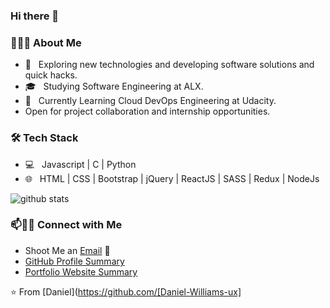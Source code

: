 ### Hi there 👋

<!--
**Daniel-Williams-ux/Daniel-Williams-ux** is a ✨ _special_ ✨ repository because its `README.md` (this file) appears on your GitHub profile.

Here are some ideas to get you started:

- 🔭 I’m currently working on ...
- 🌱 I’m currently learning ...
- 👯 I’m looking to collaborate on ...
- 🤔 I’m looking for help with ...
- 💬 Ask me about ...
- 📫 How to reach me: ...
- 😄 Pronouns: ...
- ⚡ Fun fact: ...
-->

<h3> 👨🏻‍💻 About Me </h3>

- 🤔 &nbsp; Exploring new technologies and developing software solutions and quick hacks.
- 🎓 &nbsp; Studying Software Engineering at ALX.
- 🌱 &nbsp; Currently Learning Cloud DevOps Engineering at Udacity.
- Open for project collaboration and internship opportunities. 

<h3>🛠 Tech Stack</h3>

- 💻 &nbsp; Javascript | C | Python
- 🌐 &nbsp; HTML | CSS | Bootstrap | jQuery | ReactJS | SASS | Redux | NodeJs


![github stats](https://github-readme-stats.vercel.app/api?username=Daniel-Williams-ux)

### 📫🤝🏻 Connect with Me

 - Shoot Me an [Email](williamsoligodaniel@gmail.com) 💌
 - [GitHub Profile Summary](https://profile-summary-for-github.com/user/Daniel-Williams-ux)
 - [Portfolio Website Summary](https://my-portfolio-website.danielwilliam23.repl.co/) 




 ⭐️ From [Daniel](https://github.com/[Daniel-Williams-ux]
